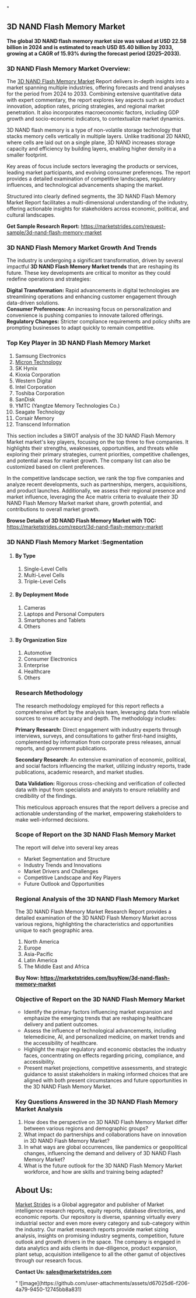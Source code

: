 "<h2>3D NAND Flash Memory Market</h2>
<p><strong>The global 3D NAND flash memory market size was valued at USD 22.58 billion in 2024 and is estimated to reach USD 85.40 billion by 2033, growing at a CAGR of 15.93% during the forecast period (2025–2033).</strong></p>
<h3>3D NAND Flash Memory Market Overview:</h3>
<p>The <a href=https://marketstrides.com/report/3d-nand-flash-memory-market>3D NAND Flash Memory Market</a><strong> </strong>Report delivers in-depth insights into a market spanning multiple industries, offering forecasts and trend analyses for the period from 2024 to 2033. Combining extensive quantitative data with expert commentary, the report explores key aspects such as product innovation, adoption rates, pricing strategies, and regional market penetration. It also incorporates macroeconomic factors, including GDP growth and socio-economic indicators, to contextualize market dynamics.</p>
<p>3D NAND flash memory is a type of non-volatile storage technology that stacks memory cells vertically in multiple layers. Unlike traditional 2D NAND, where cells are laid out on a single plane, 3D NAND increases storage capacity and efficiency by building layers, enabling higher density in a smaller footprint.</p>
<p>Key areas of focus include sectors leveraging the products or services, leading market participants, and evolving consumer preferences. The report provides a detailed examination of competitive landscapes, regulatory influences, and technological advancements shaping the market.</p>
<p>Structured into clearly defined segments, the 3D NAND Flash Memory Market Report facilitates a multi-dimensional understanding of the industry, offering actionable insights for stakeholders across economic, political, and cultural landscapes.</p>
<p><strong>Get Sample Research Report:</strong> <a href=https://marketstrides.com/request-sample/3d-nand-flash-memory-market>https://marketstrides.com/request-sample/3d-nand-flash-memory-market</a></p>
<h3>3D NAND Flash Memory Market Growth And Trends</h3>
<p>The industry is undergoing a significant transformation, driven by several impactful <strong>3D NAND Flash Memory Market trends</strong> that are reshaping its future. These key developments are critical to monitor as they could redefine operations and strategies:</p>
<p><strong>Digital Transformation:</strong> Rapid advancements in digital technologies are streamlining operations and enhancing customer engagement through data-driven solutions.<br /><strong>Consumer Preferences:</strong> An increasing focus on personalization and convenience is pushing companies to innovate tailored offerings.<br /><strong>Regulatory Changes:</strong> Stricter compliance requirements and policy shifts are prompting businesses to adapt quickly to remain competitive.</p>
<h3>Top Key Player in 3D NAND Flash Memory Market</h3>
<p><ol>
<li>Samsung Electronics</li>
<li><a href=""https://www.micron.com/"">Micron Technology</a></li>
<li>SK Hynix</li>
<li>Kioxia Corporation</li>
<li>Western Digital</li>
<li>Intel Corporation</li>
<li>Toshiba Corporation</li>
<li>SanDisk</li>
<li>YMTC (Yangtze Memory Technologies Co.)</li>
<li>Seagate Technology</li>
<li>Corsair Memory</li>
<li>Transcend Information</li>
</ol></p>
<p>This section includes a SWOT analysis of the 3D NAND Flash Memory Market market's key players, focusing on the top three to five companies. It highlights their strengths, weaknesses, opportunities, and threats while exploring their primary strategies, current priorities, competitive challenges, and potential areas for market growth. The company list can also be customized based on client preferences.</p>
<p>In the competitive landscape section, we rank the top five companies and analyze recent developments, such as partnerships, mergers, acquisitions, and product launches. Additionally, we assess their regional presence and market influence, leveraging the Ace matrix criteria to evaluate their 3D NAND Flash Memory Market market share, growth potential, and contributions to overall market growth.</p>
<p><strong>Browse Details of 3D NAND Flash Memory Market with TOC:</strong> <a href=https://marketstrides.com/report/3d-nand-flash-memory-market>https://marketstrides.com/report/3d-nand-flash-memory-market</a></p>
<h3>3D NAND Flash Memory Market :Segmentation</h3>
<p><ol>
<li>
<h4><strong>By Type&nbsp;</strong></h4>
<ol>
<li>Single-Level Cells</li>
<li>Multi-Level Cells</li>
<li>Triple-Level Cells</li>
</ol>
</li>
<li>
<h4><strong>By Deployment Mode</strong></h4>
<ol>
<li>Cameras</li>
<li>Laptops and Personal Computers</li>
<li>Smartphones and Tablets</li>
<li>Others</li>
</ol>
</li>
<li>
<h4><strong>By Organization Size</strong></h4>
<ol>
<li>Automotive</li>
<li>Consumer Electronics</li>
<li>Enterprise</li>
<li>Healthcare</li>
<li>Others</li>
</ol>
</li></p>
<h3>Research Methodology</h3>
<p>The research methodology employed for this report reflects a comprehensive effort by the analysis team, leveraging data from reliable sources to ensure accuracy and depth. The methodology includes:</p>
<p><strong>Primary Research:</strong> Direct engagement with industry experts through interviews, surveys, and consultations to gather first-hand insights, complemented by information from corporate press releases, annual reports, and government publications.</p>
<p><strong>Secondary Research:</strong> An extensive examination of economic, political, and social factors influencing the market, utilizing industry reports, trade publications, academic research, and market studies.</p>
<p><strong>Data Validation:</strong> Rigorous cross-checking and verification of collected data with input from specialists and analysts to ensure reliability and credibility of the findings.</p>
<p>This meticulous approach ensures that the report delivers a precise and actionable understanding of the market, empowering stakeholders to make well-informed decisions.</p>
<h3>Scope of Report on the 3D NAND Flash Memory Market</h3>
<p>The report will delve into several key areas</p>
<ul>
<li>Market Segmentation and Structure</li>
<li>Industry Trends and Innovations</li>
<li>Market Drivers and Challenges</li>
<li>Competitive Landscape and Key Players</li>
<li>Future Outlook and Opportunities</li>
</ul>
<h3>Regional Analysis of the 3D NAND Flash Memory Market</h3>
<p>The 3D NAND Flash Memory Market Research Report provides a detailed examination of the 3D NAND Flash Memory Market across various regions, highlighting the characteristics and opportunities unique to each geographic area.</p>
<p><ol>
<li>North America</li>
<li>Europe</li>
<li>Asia-Pacific</li>
<li>Latin America</li>
<li>The Middle East and Africa</li>
</ol></p>
<p><strong>Buy Now: <a href=https://marketstrides.com/buyNow/3d-nand-flash-memory-market>https://marketstrides.com/buyNow/3d-nand-flash-memory-market</a></strong></p>
<h3><strong>Objective of Report on the 3D NAND Flash Memory Market</strong></h3>
<ul>
<li>Identify the primary factors influencing market expansion and emphasize the emerging trends that are reshaping healthcare delivery and patient outcomes.</li>
<li>Assess the influence of technological advancements, including telemedicine, AI, and personalized medicine, on market trends and the accessibility of healthcare.</li>
<li>Highlight the major regulatory and economic obstacles the industry faces, concentrating on effects regarding pricing, compliance, and accessibility.</li>
<li>Present market projections, competitive assessments, and strategic guidance to assist stakeholders in making informed choices that are aligned with both present circumstances and future opportunities in the 3D NAND Flash Memory Market.</li>
</ul>
<h3>Key Questions Answered in the 3D NAND Flash Memory Market Analysis</h3>
<ol>
<li>How does the perspective on 3D NAND Flash Memory Market differ between various regions and demographic groups?</li>
<li>What impact do partnerships and collaborations have on innovation in 3D NAND Flash Memory Market?</li>
<li>In what ways are global occurrences, like pandemics or geopolitical changes, influencing the demand and delivery of 3D NAND Flash Memory Market?</li>
<li>What is the future outlook for the 3D NAND Flash Memory Market workforce, and how are skills and training being adapted?</li>
</ol>
<h2>About Us:</h2>
<p><a href=https://marketstrides.com/>Market Strides</a> is a Global aggregator and publisher of Market intelligence research reports, equity reports, database directories, and economic reports. Our repository is diverse, spanning virtually every industrial sector and even more every category and sub-category within the industry. Our market research reports provide market sizing analysis, insights on promising industry segments, competition, future outlook and growth drivers in the space. The company is engaged in data analytics and aids clients in due-diligence, product expansion, plant setup, acquisition intelligence to all the other gamut of objectives through our research focus.</p>
<p><strong>Contact Us: <a href=mailto:sales@marketstrides.com>sales@marketstrides.com</a></strong></p>"
![image](https://github.com/user-attachments/assets/d67025d6-f206-4a79-9450-12745bb8a831)
